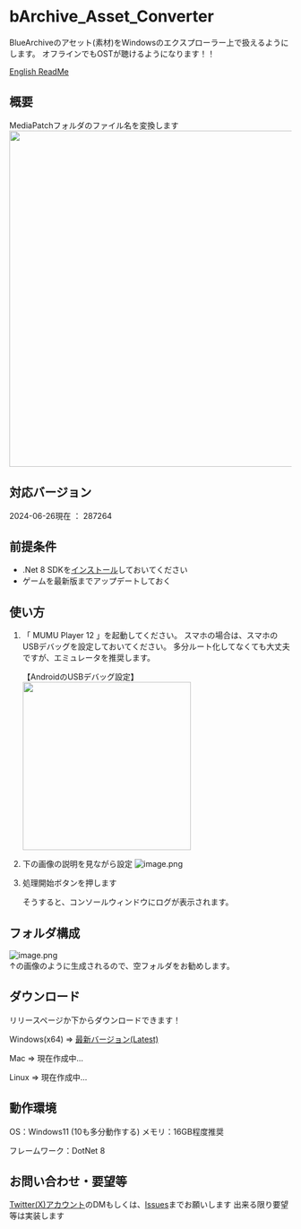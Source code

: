 # bArchive_Asset_Converter
BlueArchiveのアセット(素材)をWindowsのエクスプローラー上で扱えるようにします。
オフラインでもOSTが聴けるようになります！！

[English ReadMe](https://github.com/Locu-Developper/bArchive-Asset-Converter/blob/main/README-EN.md)

## 概要
MediaPatchフォルダのファイル名を変換します  
<img src="https://drive.google.com/uc?export=view&id=1ce4ZSJJX4AZMot0yWzk2pDyVn2PaoAs7" width="600px">



## 対応バージョン
2024-06-26現在 ： 287264

## 前提条件
- .Net 8 SDKを[インストール](https://dotnet.microsoft.com/ja-jp/download/dotnet/thank-you/runtime-desktop-8.0.7-windows-x64-installer?cid=getdotnetcore)しておいてください 
- ゲームを最新版までアップデートしておく

## 使い方
1. 「 MUMU Player 12 」を起動してください。
    スマホの場合は、スマホのUSBデバッグを設定しておいてください。
    多分ルート化してなくても大丈夫ですが、エミュレータを推奨します。

    【AndroidのUSBデバッグ設定】
    <img src="https://drive.google.com/uc?export=view&id=1hDP8627cnzuxUT2AmHZ92J6CUeNIeHjG" width="300px">

2. 下の画像の説明を見ながら設定
    ![image.png](https://drive.google.com/uc?export=view&id=1YyOaxyzWuihYpnub9UJ3fy3JS6VD9PPF)

3. 処理開始ボタンを押します
   
    そうすると、コンソールウィンドウにログが表示されます。

## フォルダ構成
![image.png](https://drive.google.com/uc?export=view&id=1J_czGims0Vk1xzlbjB2LbfG9SLDppSfj)    
↑の画像のように生成されるので、空フォルダをお勧めします。

## ダウンロード
リリースページか下からダウンロードできます！

Windows(x64) ⇒ [最新バージョン(Latest)](https://github.com/Locu-Developper/bArchive-Asset-Converter/releases/download/1.1.1/bArchive-Assets-Converter-Windows-1_2_0.zip)

Mac ⇒ 現在作成中...

Linux ⇒ 現在作成中...

## 動作環境
OS：Windows11 (10も多分動作する)
メモリ：16GB程度推奨

フレームワーク：DotNet 8

## お問い合わせ・要望等
[Twitter(X)アカウント](https://twitter.com/Gw26ZlUOjP8699)のDMもしくは、[Issues](https://github.com/Locu-Developper/bArchive_Asset_Converter/issues)までお願いします
出来る限り要望等は実装します
